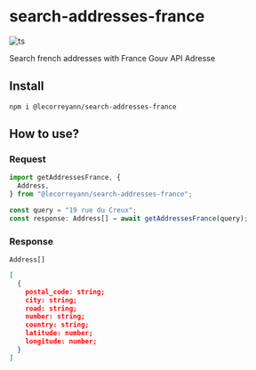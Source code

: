# search-addresses-france

![ts](https://badgen.net/badge/Built%20With/TypeScript/blue)

Search french addresses with France Gouv API Adresse

## Install

`npm i @lecorreyann/search-addresses-france`

## How to use?

### Request

```typescript
import getAddressesFrance, {
  Address,
} from "@lecorreyann/search-addresses-france";

const query = "19 rue du Creux";
const response: Address[] = await getAddressesFrance(query);
```

### Response

`Address[]`

```json
[
  {
    postal_code: string;
    city: string;
    road: string;
    number: string;
    country: string;
    latitude: number;
    longitude: number;
  }
]

```
